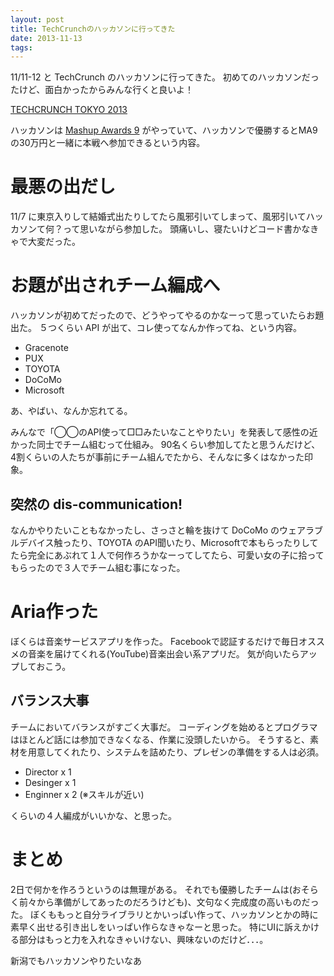```yaml
---
layout: post
title: TechCrunchのハッカソンに行ってきた
date: 2013-11-13
tags:
---
```


11/11-12 と TechCrunch のハッカソンに行ってきた。
初めてのハッカソンだったけど、面白かったからみんな行くと良いよ！

[TECHCRUNCH TOKYO 2013](http://jp.techcrunch.com/events/techcrunch-tokyo-2013/)

ハッカソンは [Mashup Awards 9](http://ma9.mashupaward.jp//) がやっていて、ハッカソンで優勝するとMA9の30万円と一緒に本戦へ参加できるという内容。

# 最悪の出だし
11/7 に東京入りして結婚式出たりしてたら風邪引いてしまって、風邪引いてハッカソンて何？って思いながら参加した。
頭痛いし、寝たいけどコード書かなきゃで大変だった。

# お題が出されチーム編成へ
ハッカソンが初めてだったので、どうやってやるのかなーって思っていたらお題出た。
５つくらい API が出て、コレ使ってなんか作ってね、という内容。

* Gracenote
* PUX
* TOYOTA
* DoCoMo
* Microsoft

あ、やばい、なんか忘れてる。

みんなで「◯◯のAPI使って□□みたいなことやりたい」を発表して感性の近かった同士でチーム組むって仕組み。
90名くらい参加してたと思うんだけど、4割くらいの人たちが事前にチーム組んでたから、そんなに多くはなかった印象。

## 突然の dis-communication!
なんかやりたいこともなかったし、さっさと輪を抜けて DoCoMo のウェアラブルデバイス触ったり、TOYOTA のAPI聞いたり、Microsoftで本もらったりしてたら完全にあぶれて１人で何作ろうかなーってしてたら、可愛い女の子に拾ってもらったので３人でチーム組む事になった。

# Aria作った
ぼくらは音楽サービスアプリを作った。
Facebookで認証するだけで毎日オススメの音楽を届けてくれる(YouTube)音楽出会い系アプリだ。
気が向いたらアップしておこう。

## バランス大事
チームにおいてバランスがすごく大事だ。
コーディングを始めるとプログラマはほとんど話には参加できなくなる、作業に没頭したいから。
そうすると、素材を用意してくれたり、システムを詰めたり、プレゼンの準備をする人は必須。

* Director x 1
* Desinger x 1
* Enginner x 2 (※スキルが近い)

くらいの４人編成がいいかな、と思った。

# まとめ
2日で何かを作ろうというのは無理がある。
それでも優勝したチームは(おそらく前々から準備がしてあったのだろうけども)、文句なく完成度の高いものだった。
ぼくももっと自分ライブラリとかいっぱい作って、ハッカソンとかの時に素早く出せる引き出しをいっぱい作らなきゃなーと思った。
特にUIに訴えかける部分はもっと力を入れなきゃいけない、興味ないのだけど．．．。

新潟でもハッカソンやりたいなあ
